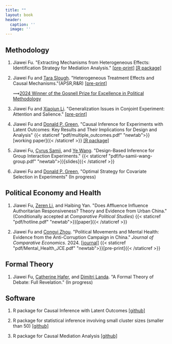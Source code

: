 ```yaml
---
title: ""
layout: book
header:
  caption: ''
  image: ''
---
```


## **Methodology**

1. Jiawei Fu. "Extracting Mechanisms from Heterogeneous Effects: Identification Strategy for Mediation Analysis."
[[pre-print]](https://arxiv.org/abs/2403.04131) [\[R package\] ](https://github.com/Jiawei-Fu/mechte)

2. Jiawei Fu and [Tara Slough](http://taraslough.com/). "Heterogeneous Treatment Effects and Causal Mechanisms."(APSR,R&R) [[pre-print]](https://arxiv.org/abs/2404.01566)

     ⟿[2024 Winner of the Gosnell Prize for Excellence in Political Methodology](https://polmeth.org/gosnell-prize)

3. Jiawei Fu and [Xiaojun Li](https://sites.google.com/view/xiaojunli/). "Generalization Issues in Conjoint Experiment: Attention and Salience."
[[pre-print]](https://arxiv.org/abs/2405.06779)

4. Jiawei Fu and [Donald P. Green](https://donaldgreen.com/), "Causal Inference for Experiments with Latent Outcomes: Key Results and Their Implications for
Design and Analysis" {{< staticref "pdf/multiple_outcomes.pdf" "newtab">}}[working paper]{{< /staticref >}} [\[R package\]](https://github.com/Jiawei-Fu/LatentOutcomes)

5. Jiawei Fu, [Cyrus Samii](https://cyrussamii.com/), and [Ye Wang](https://www.yewang-polisci.com/). "Design-Based Inference for Group Interaction Experiments." {{< staticref "pdf/fu-samii-wang-group.pdf" "newtab">}}[slides]{{< /staticref >}}

6. Jiawei Fu and [Donald P. Green](https://donaldgreen.com/), "Optimal Strategy for Covariate Selection in Experiments" (In progress)


## **Political Economy and Health**

1. Jiawei Fu, [Zeren Li](https://www.zerenli.org/), and Haibing Yan. "Does Affluence Influence Authoritarian Responsiveness? Theory and Evidence from Urban China." (Conditionally accepted at *Comparative Political Studies*)
{{< staticref "pdf/hotline.pdf" "newtab">}}[paper]{{< /staticref >}}

2. Jiawei Fu and [Congyi Zhou](https://sites.google.com/site/zhoucongyi/). "Political Movements and Mental Health: Evidence from the Anti-Corruption Campaign in China." *Journal of Comparative Economics*. 2024. [[journal]](https://www.sciencedirect.com/science/article/pii/S014759672400043X) {{< staticref "pdf/Mental_Health_JCE.pdf" "newtab">}}[pre-print]{{< /staticref >}} 


## **Formal Theory**

1. Jiawei Fu, [Catherine Hafer](https://scholar.google.com/citations?user=Y9FcWlcAAAAJ&hl=en), and [Dimitri Landa](https://wp.nyu.edu/dimitrilanda/). "A Formal Theory of Debate: Full Revelation." (In progress)


## Software

1. R package for Causal Inference with Latent Outcomes [\[github\]](https://github.com/Jiawei-Fu/LatentOutcomes)

2. R package for statistical inference involving small cluster sizes (smaller than 50) [\[github\]](https://github.com/Jiawei-Fu/clusterinfer)

3. R package for Causal Mediation Analysis [\[github\]](https://github.com/Jiawei-Fu/mechte)
